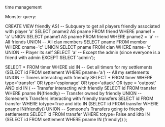 time management


Monster query:

CREATE VIEW friendly AS(
-- Subquery to get all players friendly associated with player 'a'
SELECT pname2 AS pname FROM friend WHERE pname1 = 'a' UNION SELECT pname1 AS pname FROM friend WHERE pname2 = 'a' -- All friends
UNION
-- All clan members
SELECT pname FROM member WHERE cname='c'
UNION
SELECT pname FROM clan WHERE name='c'
UNION
-- Player its self
SELECT 'a'
-- Except the admin (since everyone is a friend with admin
EXCEPT
SELECT 'admin');

SELECT * FROM timer WHERE sid IN -- Get all timers for my settlements
(SELECT id FROM settlement WHERE pname='a') -- All my settlements
UNION
-- Timers interacting with friendly
SELECT * FROM timer WHERE type='transfer' OR type='espionage' OR type='attack' OR type = 'outpost' AND oid IN
( -- Transfer interacting with friendly
SELECT id FROM transfer WHERE pname IN(friendly) -- Transfer owned by friendly
UNION
-- Someone's Transfers interacting with friendly transfers
SELECT id FROM transfer WHERE totype=True and idto IN (SELECT id FROM transfer WHERE pname IN(friendly))
UNION
-- Someone's Transfers going to friendly settlements
SELECT id FROM transfer WHERE totype=False and idto IN (SELECT id FROM settlement WHERE pname IN (friendly))
);